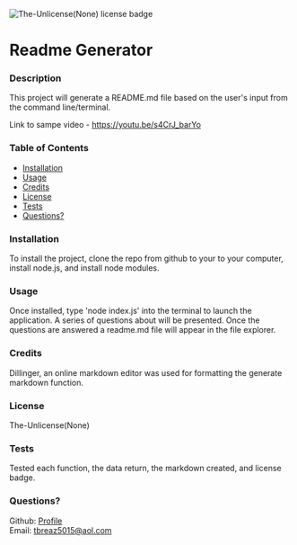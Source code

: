 
  
  ![The-Unlicense(None) license badge](https://img.shields.io/static/v1?label=license&message=The-Unlicense(None)&color=blue)

  # Readme Generator

  ### Description
  This project will generate a README.md file based on the user's input from the command line/terminal.
  
  Link to sampe video - https://youtu.be/s4CrJ_barYo

  ### Table of Contents
  + [Installation](#installation)
  + [Usage](#usage)
  + [Credits](#credits)
  + [License](#license)
  + [Tests](#tests)
  + [Questions?](#questions?)

  ### Installation
  To install the project, clone the repo from github to your to your computer, install node.js, and install node modules.

  ### Usage
  Once installed, type 'node index.js' into the terminal to launch the application. A series of questions about will be presented. Once the questions are answered a readme.md file will appear in the file explorer. 

  ### Credits
  Dillinger, an online markdown editor was used for formatting the generate markdown function.

  ### License
  The-Unlicense(None)

  ### Tests
  Tested each function, the data return, the markdown created, and license badge.

  ### Questions?
  Github: [Profile](https://github.com/tbreazier)  
  Email: tbreaz5015@aol.com

